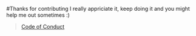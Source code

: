 #Thanks for contributing
I really appriciate it, keep doing it and you might help me out sometimes :)
> [Code of Conduct](https://github.com/xamionex/Opore-Mod/blob/master/CODE_OF_CONDUCT.md)
